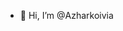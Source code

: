 - 👋 Hi, I’m @Azharkoivia

<!---
Azharkoivila/Azharkoivila is a ✨ special ✨ repository because its `README.md` (this file) appears on your GitHub profile.
You can click the Preview link to take a look at your changes.
--->
